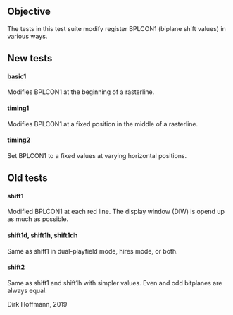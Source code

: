 ## Objective

The tests in this test suite modify register BPLCON1 (biplane shift values) in various ways.

## New tests

#### basic1

Modifies BPLCON1 at the beginning of a rasterline. 

#### timing1

Modifies BPLCON1 at a fixed position in the middle of a rasterline.

#### timing2

Set BPLCON1 to a fixed values at varying horizontal positions.

## Old tests

#### shift1

Modified BPLCON1 at each red line. The display window (DIW) is opend up as much as possible. 

#### shift1d, shift1h, shift1dh

Same as shift1 in dual-playfield mode, hires mode, or both. 

#### shift2

Same as shift1 and shift1h with simpler values. Even and odd bitplanes are always equal.

Dirk Hoffmann, 2019